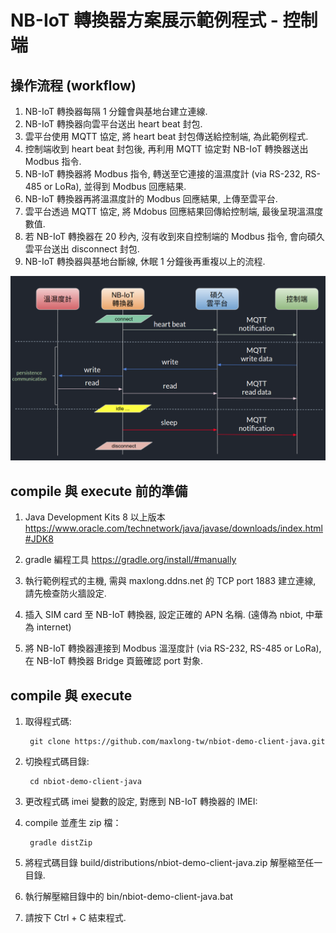 
# NB-IoT 轉換器方案展示範例程式 - 控制端

## 操作流程 (workflow)

1. NB-IoT 轉換器每隔 1 分鐘會與基地台建立連線.
2. NB-IoT 轉換器向雲平台送出 heart beat 封包.
3. 雲平台使用 MQTT 協定, 將 heart beat 封包傳送給控制端, 為此範例程式. 
4. 控制端收到 heart beat 封包後, 再利用 MQTT 協定對 NB-IoT 轉換器送出 Modbus 指令. 
5. NB-IoT 轉換器將 Modbus 指令, 轉送至它連接的溫濕度計 (via RS-232, RS-485 or LoRa), 並得到 Modbus 回應結果. 
6. NB-IoT 轉換器再將溫濕度計的 Modbus 回應結果, 上傳至雲平台. 
7. 雲平台透過 MQTT 協定, 將 Mdobus 回應結果回傳給控制端, 最後呈現溫濕度數值. 
8. 若 NB-IoT 轉換器在 20 秒內, 沒有收到來自控制端的 Modbus 指令, 會向碩久雲平台送出 disconnect 封包. 
9. NB-IoT 轉換器與基地台斷線, 休眠 1 分鐘後再重複以上的流程. 

![流程圖](https://github.com/maxlong-tw/nbiot-demo-client-java/raw/master/workflow.png)

## compile 與 execute 前的準備

1. Java Development Kits 8 以上版本 https://www.oracle.com/technetwork/java/javase/downloads/index.html#JDK8

2. gradle 編程工具 https://gradle.org/install/#manually

3. 執行範例程式的主機, 需與 maxlong.ddns.net 的 TCP port 1883 建立連線, 請先檢查防火牆設定.

4. 插入 SIM card 至 NB-IoT 轉換器, 設定正確的 APN 名稱. (遠傳為 nbiot, 中華為 internet)

5. 將 NB-IoT 轉換器連接到 Modbus 溫溼度計 (via RS-232, RS-485 or LoRa), 在 NB-IoT 轉換器 Bridge 頁籤確認 port 對象.

## compile 與 execute

1. 取得程式碼:

        git clone https://github.com/maxlong-tw/nbiot-demo-client-java.git
        
2. 切換程式碼目錄:

        cd nbiot-demo-client-java
        
3. 更改程式碼 imei 變數的設定, 對應到 NB-IoT 轉換器的 IMEI:        
        
4. compile 並產生 zip 檔：

        gradle distZip
        
5. 將程式碼目錄 build/distributions/nbiot-demo-client-java.zip 解壓縮至任一目錄. 
6. 執行解壓縮目錄中的 bin/nbiot-demo-client-java.bat
7. 請按下 Ctrl + C 結束程式.
